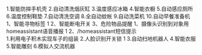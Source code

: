 1.智能防摔手机壳
2.自动清洗烟灰缸
3.温度感应冰箱
4.智能衣橱
5.自动感应厕所
6.温度控制鞋垫
7.自动清洗空调
8.全自动蚊帐
9.自动洗菜机
10.自动早餐准备机
1、智能寻物标签      1
2、智能断电开关
3、危险物品提醒
1、摄像头识别到对象用homeassistant语音播报  1
2、/homeassistant短信提示   
1.利用电子积木实现车子的组装
2.人脸识别开关锁   1
3.自动扫地机器人
4.智能衣服
5.智能雕刻
6.模拟人交流机器

